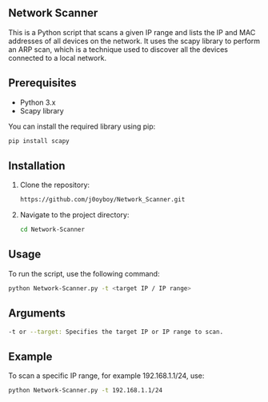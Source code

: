 ## Network Scanner
This is a Python script that scans a given IP range and lists the IP and MAC addresses of all devices on the network. It uses the scapy library to perform an ARP scan, which is a technique used to discover all the devices connected to a local network.

## Prerequisites
- Python 3.x
- Scapy library

You can install the required library using pip:

``` bash 
pip install scapy
```
## Installation 

1. Clone the repository:
    ```bash
    https://github.com/j0oyboy/Network_Scanner.git
    ```
2. Navigate to the project directory:
    ```bash
    cd Network-Scanner
    ```
## Usage
To run the script, use the following command:

``` bash
python Network-Scanner.py -t <target IP / IP range>
```

## Arguments

``` bash
-t or --target: Specifies the target IP or IP range to scan.
```

## Example
To scan a specific IP range, for example 192.168.1.1/24, use:
``` bash
python Network-Scanner.py -t 192.168.1.1/24
```
